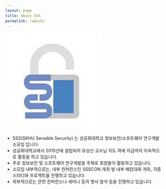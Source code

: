 ```yaml
---
layout: page
title: About SSS
permalink: /about/
---
```


![SSS LOGO](/img/logo.png)

- SSS(SKHU Sensible Security) 는 성공회대학교 정보보안/소프트웨어 연구개발 소모임 입니다.
- 성공회대학교에서 2015년에 설립되어 유상신 교수님 지도 하에 지금까지 지속적으로 활동을 하고 있습니다.
- 주로 정보보안 및 소프트웨어 연구개발을 주제로 회원들이 활동하고 있습니다.
- 소모임 내부적으로는, 내부 컨퍼런스인 SSSCON 개최 빛 내부 해킹대회 개최, 각종 스터디와 프로젝트를 진행하고 있습니다.
- 외부적으로는 관련 컨퍼런스나 세미나 등의 행사 참석 등을 진행하고 있습니다.
